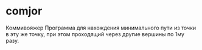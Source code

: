 # comjor
Коммивояжер
Программа для нахождения минимального пути из точки в эту же точку, при этом проходящий через другие вершины по 1му разу.
